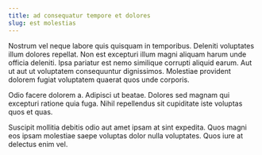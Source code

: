 ```yaml
---
title: ad consequatur tempore et dolores
slug: est molestias
---
```


Nostrum vel neque labore quis quisquam in temporibus. Deleniti voluptates illum dolores repellat. Non est excepturi illum magni aliquam harum unde officia deleniti. Ipsa pariatur est nemo similique corrupti aliquid earum. Aut ut aut ut voluptatem consequuntur dignissimos. Molestiae provident dolorem fugiat voluptatem quaerat quos unde corporis.

Odio facere dolorem a. Adipisci ut beatae. Dolores sed magnam qui excepturi ratione quia fuga. Nihil repellendus sit cupiditate iste voluptas quos et quas.

Suscipit mollitia debitis odio aut amet ipsam at sint expedita. Quos magni eos ipsam molestiae saepe voluptas dolor nulla voluptates. Quos iure at delectus enim vel.
